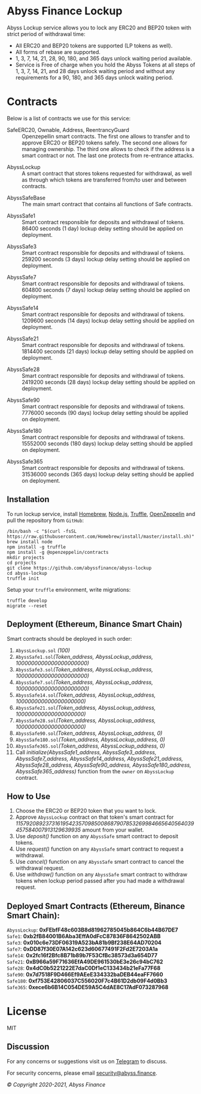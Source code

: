 Abyss Finance Lockup
=========

Abyss Lockup service allows you to lock any ERC20 and BEP20 token with strict period of withdrawal time:

  - All ERC20 and BEP20 tokens are supported (LP tokens as well).
  - All forms of rebase are supported.
  - 1, 3, 7, 14, 21, 28, 90, 180, and 365 days unlock waiting period available.
  - Service is Free of charge when you hold the Abyss Tokens at all steps of 1, 3, 7, 14, 21, and 28 days unlock waiting period and without any requirements for a 90, 180, and 365 days unlock waiting period.

Contracts
=========

Below is a list of contracts we use for this service:

<dl>
  <dt>SafeERC20, Ownable, Address, ReentrancyGuard</dt>
  <dd>Openzepellin smart contracts. The first one allows to transfer and to approve ERC20 or BEP20 tokens safely. The second one allows for managing ownership. The third one allows to check if the address is a smart contract or not. The last one protects from re-entrance attacks.</dd>
</dl>

<dl>
  <dt>AbyssLockup</dt>
  <dd>A smart contract that stores tokens requested for withdrawal, as well as through which tokens are transferred from/to user and between contracts.</dd>
</dl>

<dl>
  <dt>AbyssSafeBase</dt>
  <dd>The main smart contract that contains all functions of Safe contracts.</dd>
</dl>

<dl>
  <dt>AbyssSafe1</dt>
  <dd>Smart contract responsible for deposits and withdrawal of tokens. 86400 seconds (1 day) lockup delay setting should be applied on deployment.</dd>
</dl>

<dl>
  <dt>AbyssSafe3</dt>
  <dd>Smart contract responsible for deposits and withdrawal of tokens. 259200 seconds (3 days) lockup delay setting should be applied on deployment.</dd>
</dl>

<dl>
  <dt>AbyssSafe7</dt>
  <dd>Smart contract responsible for deposits and withdrawal of tokens. 604800 seconds (7 days) lockup delay setting should be applied on deployment.</dd>
</dl>

<dl>
  <dt>AbyssSafe14</dt>
  <dd>Smart contract responsible for deposits and withdrawal of tokens. 1209600 seconds (14 days) lockup delay setting should be applied on deployment.</dd>
</dl>

<dl>
  <dt>AbyssSafe21</dt>
  <dd>Smart contract responsible for deposits and withdrawal of tokens. 1814400 seconds (21 days) lockup delay setting should be applied on deployment.</dd>
</dl>

<dl>
  <dt>AbyssSafe28</dt>
  <dd>Smart contract responsible for deposits and withdrawal of tokens. 2419200 seconds (28 days) lockup delay setting should be applied on deployment.</dd>
</dl>

<dl>
  <dt>AbyssSafe90</dt>
  <dd>Smart contract responsible for deposits and withdrawal of tokens. 7776000 seconds (90 days) lockup delay setting should be applied on deployment.</dd>
</dl>

<dl>
  <dt>AbyssSafe180</dt>
  <dd>Smart contract responsible for deposits and withdrawal of tokens. 15552000 seconds (180 days) lockup delay setting should be applied on deployment.</dd>
</dl>

<dl>
  <dt>AbyssSafe365</dt>
  <dd>Smart contract responsible for deposits and withdrawal of tokens. 31536000 seconds (365 days) lockup delay setting should be applied on deployment.</dd>
</dl>

Installation
------------

To run lockup service, install [Homebrew](https://brew.sh), [Node.js](https://nodejs.org), [Truffle](https://www.trufflesuite.com), [OpenZeppelin](https://openzeppelin.com) and pull the repository from `GitHub`:

    /bin/bash -c "$(curl -fsSL https://raw.githubusercontent.com/Homebrew/install/master/install.sh)"
    brew install node
    npm install -g truffle
    npm install -g @openzeppelin/contracts
    mkdir projects
    cd projects
    git clone https://github.com/abyssfinance/abyss-lockup
    cd abyss-lockup
    truffle init


Setup your `truffle` environment, write migrations:

    truffle develop
    migrate --reset

Deployment (Ethereum, Binance Smart Chain)
------------

Smart contracts should be deployed in such order:

1. `AbyssLockup.sol` _(100)_
2. `AbyssSafe1.sol`_(Token_address, AbyssLockup_address, 1000000000000000000000)_
2. `AbyssSafe3.sol`_(Token_address, AbyssLockup_address, 1000000000000000000000)_
3. `AbyssSafe7.sol`_(Token_address, AbyssLockup_address, 1000000000000000000000)_
3. `AbyssSafe14.sol`_(Token_address, AbyssLockup_address, 100000000000000000000)_
3. `AbyssSafe21.sol`_(Token_address, AbyssLockup_address, 100000000000000000000)_
3. `AbyssSafe28.sol`_(Token_address, AbyssLockup_address, 100000000000000000000)_
4. `AbyssSafe90.sol`_(Token_address, AbyssLockup_address, 0)_
4. `AbyssSafe180.sol`_(Token_address, AbyssLockup_address, 0)_
4. `AbyssSafe365.sol`_(Token_address, AbyssLockup_address, 0)_
5. Call _initialize(AbyssSafe1_address, AbyssSafe3_address, AbyssSafe7_address, AbyssSafe14_address, AbyssSafe21_address, AbyssSafe28_address, AbyssSafe90_address, AbyssSafe180_address, AbyssSafe365_address)_ function from the `owner` on `AbyssLockup` contract.

How to Use
------------

1. Choose the ERC20 or BEP20 token that you want to lock.
2. Approve `AbyssLockup` contract on that token's smart contract for _115792089237316195423570985008687907853269984665640564039457584007913129639935_ amount from your wallet.
3. Use _deposit()_ function on any `AbyssSafe` smart contract to deposit tokens.
4. Use _request()_ function on any `AbyssSafe` smart contract to request a withdrawal.
5. Use _cancel()_ function on any `AbyssSafe` smart contract to cancel the withdrawal request.
6. Use _withdraw()_ function on any `AbyssSafe` smart contract to withdraw tokens when lockup period passed after you had made a withdrawal request.

Deployed Smart Contracts (Ethereum, Binance Smart Chain):
------------

`AbyssLockup`: <b>0xFEbfF48c603B8d81962785045b864C6b44B67DE7</b><br>
`Safe1`:       <b>0xb2fB84001B6Aba3EffA0dFcC87836F8642502ABB</b><br>
`Safe3`:       <b>0x010c6e73DF06319A523bA81b9Bf238E64AD70204</b><br>
`Safe7`:       <b>0xDD87f30E07A142c623d60677491F2Fd2E7203A1a</b><br>
`Safe14`:      <b>0x2fc16f2Bfc8B71b89b7F53CfBc38573d3a654D77</b><br>
`Safe21`:      <b>0xB966a59F71636EfA49DE961530bE3e26c94bC762</b><br>
`Safe28`:      <b>0x4dC0b5221222E7daC0Df1eC133434b21eFa77F68</b><br>
`Safe90`:      <b>0x7d7518F9D466Ef9AEeE334332baDEB44eaFF7660</b><br>
`Safe180`:     <b>0xf753E42806037C556020F7c4B61D2db09F4d0Bb3</b><br>
`Safe365`:     <b>0xece6b6B14C054DE59A5C4dAE8C17AdF073287968</b>

License
=========

MIT

Discussion
----------

For any concerns or suggestions visit us on [Telegram](https://t.me/abyssfinance) to discuss.

For security concerns, please email [security@abyss.finance](mailto:security@abyss.finance).

_© Copyright 2020-2021, Abyss Finance_
